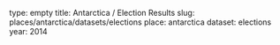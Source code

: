 type: empty
title: Antarctica / Election Results
slug: places/antarctica/datasets/elections
place: antarctica
dataset: elections
year: 2014

